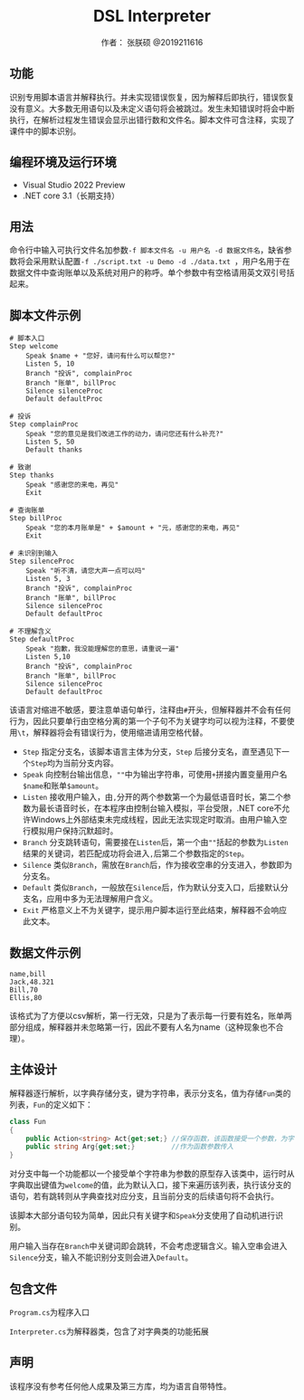 ﻿﻿﻿<div style="text-align:center">
	<h1 >
		DSL Interpreter
	</h1>
    <p>
        作者： 张朕硕 @2019211616
    </p>
</div>


## 功能

识别专用脚本语言并解释执行。并未实现错误恢复，因为解释后即执行，错误恢复没有意义。大多数无用语句以及未定义语句将会被跳过。发生未知错误时将会中断执行，在解析过程发生错误会显示出错行数和文件名。脚本文件可含注释，实现了课件中的脚本识别。

## 编程环境及运行环境

- Visual Studio 2022 Preview
- .NET core 3.1（长期支持）

## 用法

命令行中输入可执行文件名加参数`-f 脚本文件名 -u 用户名 -d 数据文件名`，缺省参数将会采用默认配置`-f ./script.txt -u Demo -d ./data.txt `，用户名用于在数据文件中查询账单以及系统对用户的称呼。单个参数中有空格请用英文双引号括起来。

## 脚本文件示例

```DSL Script
# 脚本入口
Step welcome
    Speak $name + "您好，请问有什么可以帮您?"
    Listen 5, 10
    Branch "投诉", complainProc
    Branch "账单", billProc
    Silence silenceProc
    Default defaultProc

# 投诉
Step complainProc
    Speak "您的意见是我们改进工作的动力，请问您还有什么补充?"
    Listen 5, 50
    Default thanks

# 致谢
Step thanks
    Speak "感谢您的来电，再见"
    Exit

# 查询账单
Step billProc
    Speak "您的本月账单是" + $amount + "元，感谢您的来电，再见"
    Exit

# 未识别到输入
Step silenceProc
    Speak "听不清，请您大声一点可以吗"
    Listen 5, 3
    Branch "投诉", complainProc
    Branch "账单", billProc
    Silence silenceProc
    Default defaultProc

# 不理解含义
Step defaultProc
    Speak "抱歉，我没能理解您的意思，请重说一遍"
    Listen 5,10
    Branch "投诉", complainProc
    Branch "账单", billProc
    Silence silenceProc
    Default defaultProc

```

该语言对缩进不敏感，要注意单语句单行，注释由`#`开头，但解释器并不会有任何行为，因此只要单行由空格分离的第一个子句不为关键字均可以视为注释，不要使用`\t`，解释器将会有错误行为，使用缩进请用空格代替。

- `Step` 指定分支名，该脚本语言主体为分支，`Step` 后接分支名，直至遇见下一个`Step`均为当前分支内容。
- `Speak` 向控制台输出信息，`""`中为输出字符串，可使用`+`拼接内置变量用户名`$name`和账单`$amount`。
- `Listen` 接收用户输入，由`,`分开的两个参数第一个为最低语音时长，第二个参数为最长语音时长，在本程序由控制台输入模拟，平台受限，.NET core不允许Windows上外部结束未完成线程，因此无法实现定时取消。由用户输入空行模拟用户保持沉默超时。
- `Branch` 分支跳转语句，需要接在`Listen`后，第一个由`""`括起的参数为`Listen`结果的关键词，若匹配成功将会进入`,`后第二个参数指定的`Step`。
- `Silence` 类似`Branch`，需放在`Branch`后，作为接收空串的分支进入，参数即为分支名。
- `Default` 类似`Branch`，一般放在`Silence`后，作为默认分支入口，后接默认分支名，应用中多为无法理解用户含义。
- `Exit` 严格意义上不为关键字，提示用户脚本运行至此结束，解释器不会响应此文本。

## 数据文件示例

```TXT
name,bill
Jack,48.321
Bill,70
Ellis,80

```

该格式为了方便以csv解析，第一行无效，只是为了表示每一行要有姓名，账单两部分组成，解释器并未忽略第一行，因此不要有人名为name（这种现象也不合理）。

## 主体设计

解释器逐行解析，以字典存储分支，键为字符串，表示分支名，值为存储`Fun`类的列表，`Fun`的定义如下：

```C#
class Fun
{
    public Action<string> Act{get;set;} //保存函数，该函数接受一个参数，为字符串
    public string Arg{get;set;}			//作为函数参数传入
}
```

对分支中每一个功能都以一个接受单个字符串为参数的原型存入该类中，运行时从字典取出键值为`welcome`的值，此为默认入口，接下来遍历该列表，执行该分支的语句，若有跳转则从字典查找对应分支，且当前分支的后续语句将不会执行。

该脚本大部分语句较为简单，因此只有关键字和`Speak`分支使用了自动机进行识别。

用户输入当存在`Branch`中关键词即会跳转，不会考虑逻辑含义。输入空串会进入`Silence`分支，输入不能识别分支则会进入`Default`。

## 包含文件

`Program.cs`为程序入口

`Interpreter.cs`为解释器类，包含了对字典类的功能拓展

## 声明

该程序没有参考任何他人成果及第三方库，均为语言自带特性。
